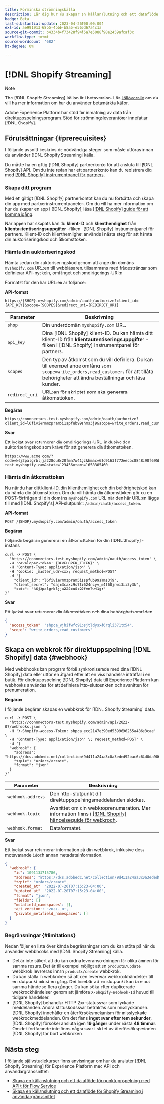 ```yaml
---
title: Förminska strömningskälla
description: Lär dig hur du skapar en källanslutning och ett dataflöde för att importera strömmande data från Shopify-instansen till Adobe Experience Platform
badge: Beta
last-substantial-update: 2023-04-26T00:00:00Z
exl-id: ae991913-68b5-4bbb-b8a5-e566d67a4c1a
source-git-commit: b4334b4f73428f94f5a7e5088f98e2459afcaf3c
workflow-type: tm+mt
source-wordcount: '682'
ht-degree: 0%

---
```


# [!DNL Shopify Streaming]

>[!NOTE]
>
>The [!DNL Shopify Streaming] källan är i betaversion. Läs [källöversikt](../../home.md#terms-and-conditions) om du vill ha mer information om hur du använder betamärkta källor.

Adobe Experience Platform har stöd för inmatning av data från direktuppspelningsprogram. Stöd för strömningsleverantörer innefattar [!DNL Shopify].

## Förutsättningar {#prerequisites}

I följande avsnitt beskrivs de nödvändiga stegen som måste utföras innan du använder [!DNL Shopify Streaming] källa.

Du måste ha en giltig [!DNL Shopify] partnerkonto för att ansluta till [!DNL Shopify] API. Om du inte redan har ett partnerkonto kan du registrera dig med [[!DNL Shopify] instrumentpanel för partners](https://www.shopify.com/partners).

### Skapa ditt program

Med ett giltigt [!DNL Shopify] partnerkontot kan du nu fortsätta och skapa din app med partnerinstrumentpanelen. Om du vill ha mer information om hur du skapar en app i [!DNL Shopify], läsa [[!DNL Shopify] guide för att komma igång](https://www.shopify.com/partners/blog/17056443-how-to-generate-a-shopify-api-token).

När appen har skapats kan du **klient-ID** och **klienthemlighet** från **klientautentiseringsuppgifter** -fliken i [!DNL Shopify] instrumentpanel för partners. Klient-ID och klienthemlighet används i nästa steg för att hämta din auktoriseringskod och åtkomsttoken.

### Hämta din auktoriseringskod

Hämta sedan din auktoriseringskod genom att ange din domäns `myshopify.com` URL:en till webbläsaren, tillsammans med frågesträngar som definierar API-nyckeln, omfånget och omdirigerings-URI:n.

Formatet för den här URL:en är följande:

**API-format**

```http
https://{SHOP}.myshopify.com/admin/oauth/authorize?client_id={API_KEY}&scope={SCOPES}&redirect_uri={REDIRECT_URI}
```

| Parameter | Beskrivning |
| --- | --- |
| `shop` | Din underdomän `myshopify.com` URL. |
| `api_key` | Dina [!DNL Shopify] klient-ID. Du kan hämta ditt klient-ID från **klientautentiseringsuppgifter** -fliken i [!DNL Shopify] instrumentpanel för partners. |
| `scopes` | Den typ av åtkomst som du vill definiera. Du kan till exempel ange omfång som `scope=write_orders,read_customers` för att tillåta behörigheter att ändra beställningar och läsa kunder. |
| `redirect_uri` | URL:en för skriptet som ska generera åtkomsttoken. |

**Begäran**

```http
https://connnectors-test.myshopify.com/admin/oauth/authorize?client_id=l6fiviermmzpram5i1spfub99shms3j9&scope=write_orders,read_customers&redirect_uri=https://acme.com
```

**Svar**

Ett lyckat svar returnerar din omdirigerings-URL, inklusive den auktoriseringskod som krävs för att generera din åtkomsttoken.

```http
https://www.acme.com/?code=k6j2palgrbljja228ou8c20fmn7w41gz&hmac=68c9163f772eecbc8848c90f695bca0460899c125af897a6d2b0ebbd59d3a43b&shop=connnectors-test.myshopify.com&state=123456×tamp=1658305460
```

### Hämta din åtkomsttoken

Nu när du har ditt klient-ID, din klienthemlighet och din behörighetskod kan du hämta din åtkomsttoken. Om du vill hämta din åtkomsttoken gör du en POST-förfrågan till din domäns `myshopify.com` URL när den här URL:en läggs till med [!DNL Shopify's] API-slutpunkt: `/admin/oauth/access_token`.

**API-format**

```https
POST /{SHOP}.myshopify.com/admin/oauth/access_token
```

**Begäran**

Följande begäran genererar en åtkomsttoken för din [!DNL Shopify] -instans.

```shell
curl -X POST \
  'https://connnectors-test.myshopify.com/admin/oauth/access_token' \
  -H 'developer-token: {DEVELOPER_TOKEN}' \
  -H 'Content-Type: application/json' \
  -H 'Cookie: _master_udr=xxx; request_method=POST'
  -d '{
    "client_id": "l6fiviermmzpram5i1spfub99shms3j9",
    "client_secret": "dajn3caxz9s7ti624ncyv_m4f60jnwi3ii3y3k",
    "code": "k6j2palgrbljja228ou8c20fmn7w41gz"
}'
```

**Svar**

Ett lyckat svar returnerar din åtkomsttoken och dina behörighetsområden.

```json
{
  "access_token": "shpca_wjhifwfc91psjtldysxd6rqli371tx54",
  "scope": "write_orders,read_customers"
}
```

## Skapa en webkrok för direktuppspelning [!DNL Shopify] data {#webhook}

Med webbhooks kan program förbli synkroniserade med dina [!DNL Shopify] data eller utför en åtgärd efter att en viss händelse inträffar i en butik. För direktuppspelning [!DNL Shopify] data till Experience Platform kan webhooks användas för att definiera http-slutpunkten och avsnitten för prenumeration.

**Begäran**

I följande begäran skapas en webbkrok för [!DNL Shopify Streaming] data.

```shell
curl -X POST \
  'https://connnectors-test.myshopify.com/admin/api/2022-07/webhooks.json' \
  -H 'X-Shopify-Access-Token: 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' \
  -H 'Content-Type: application/json' \; request_method=POST' \
  -d '{
  "webhook": {
    "address": "https://dcs.adobedc.net/collection/9d411a24aa3c0a3eded92bac6c64d0da986ee7a8212f87168c5fb42d9ddc3227",
    "topic": "orders/create",
    "format": "json"
  }
}'
```

| Parameter | Beskrivning |
| --- | --- | 
| `webhook.address` | Den http-slutpunkt dit direktuppspelningsmeddelanden skickas. |
| `webhook.topic` | Avsnittet om din webkroprenumeration. Mer information finns i [[!DNL Shopify] händelseguide för webkroch](https://shopify.dev/docs/api/admin-rest/2023-04/resources/webhook#event-topics). |
| `webhook.format` | Dataformatet. |

**Svar**

Ett lyckat svar returnerar information på din webbkrok, inklusive dess motsvarande `id`och annan metadatainformation.

```json
{
  "webhook": {
    "id": 1091138715786,
    "address": "https://dcs.adobedc.net/collection/9d411a24aa3c0a3eded92bac6c64d0da986ee7a8212f87168c5fb42d9ddc3227",
    "topic": "orders/create",
    "created_at": "2022-07-20T07:15:23-04:00",
    "updated_at": "2022-07-20T07:15:23-04:00",
    "format": "json",
    "fields": [],
    "metafield_namespaces": [],
    "api_version": "2021-10",
    "private_metafield_namespaces": []
  }
}
```

### Begränsningar {#limitations}

Nedan följer en lista över kända begränsningar som du kan stöta på när du använder webbhooks med [!DNL Shopify Streaming] källa.

* Det är inte säkert att du kan ordna leveransordningen för olika ämnen för samma resurs. Det är till exempel möjligt att en `products/update` webbkrok levereras innan `products/create` webbkrok.
* Du kan ställa in webkroken så att den levererar webkrockhändelser till en slutpunkt minst en gång. Det innebär att en slutpunkt kan ta emot samma händelse flera gånger. Du kan söka efter duplicerade webkrockhändelser genom att jämföra `X-Shopify-Webhook-Id` huvud till tidigare händelser.
* [!DNL Shopify] behandlar HTTP 2xx-statussvar som lyckade meddelanden. Andra statuskodssvar betraktas som misslyckanden. [!DNL Shopify] innehåller en återförsöksmekanism för misslyckade webkrockmeddelanden. Om det finns **inget svar efter fem sekunder**, [!DNL Shopify] försöker ansluta igen **19 gånger** under nästa **48 timmar**. Om det fortfarande inte finns några svar i slutet av återförsöksperioden [!DNL Shopify] tar bort webkroken.

## Nästa steg

I följande självstudiekurser finns anvisningar om hur du ansluter [!DNL Shopify Streaming] för Experience Platform med API och användargränssnittet:

* [Skapa en källanslutning och ett dataflöde för punktuppspelning med API:t för Flow Service](../../tutorials/api/create/ecommerce/shopify-streaming.md)
* [Skapa en källanslutning och ett dataflöde för Shopify Streaming i användargränssnittet](../../tutorials/ui/create/ecommerce/shopify-streaming.md)
